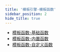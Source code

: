 ```yaml
---
title: '模板引擎-模板函数'
sidebar_position: 2
hide_title: true
---
```


- [模板函数-基础函数](output/goframe-v2.4-md/核心组件-重点/模板引擎/模板引擎-模板函数/模板函数-基础函数)
- [模板函数-内置函数](output/goframe-v2.4-md/核心组件-重点/模板引擎/模板引擎-模板函数/模板函数-内置函数)
- [模板函数-自定义函数](output/goframe-v2.4-md/核心组件-重点/模板引擎/模板引擎-模板函数/模板函数-自定义函数)